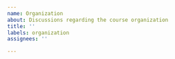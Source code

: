 ```yaml
---
name: Organization
about: Discussions regarding the course organization
title: ''
labels: organization
assignees: ''

---
```



